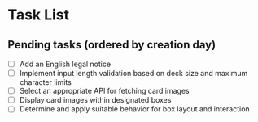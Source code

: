 # Task List
## Pending tasks (ordered by creation day)

- [ ] Add an English legal notice
- [ ] Implement input length validation based on deck size and maximum character limits
- [ ] Select an appropriate API for fetching card images
- [ ] Display card images within designated boxes
- [ ] Determine and apply suitable behavior for box layout and interaction
